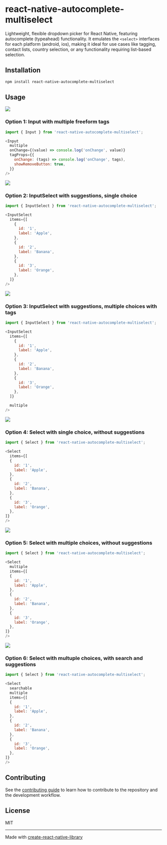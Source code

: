 # react-native-autocomplete-multiselect

Lightweight, flexible dropdown picker for React Native, featuring autocomplete (typeahead) functionality. It emulates the ```<select>``` interfaces for each platform (android, ios), making it ideal for use cases like tagging, contact lists, country selection, or any functionality requiring list-based selection.

## Installation

```sh
npm install react-native-autocomplete-multiselect
```

## Usage

![](.github/images/input-multiple.png)
### Option 1: Input with multiple freeform tags
```js
import { Input } from 'react-native-autocomplete-multiselect';

<Input
  multiple
  onChange={(value) => console.log('onChange', value)}
  tagProps={{
    onChange: (tags) => console.log('onChange', tags),
    showRemoveButton: true,
  }}
/>
```

![](.github/images/input-select-single.png)
### Option 2: InputSelect with suggestions, single choice
```js
import { InputSelect } from 'react-native-autocomplete-multiselect';

<InputSelect
  items={[
    {
      id: '1',
      label: 'Apple',
    },
    {
      id: '2',
      label: 'Banana',
    },
    {
      id: '3',
      label: 'Orange',
    },
  ]}
/>
```

![](.github/images/input-select-multiple.png)
### Option 3: InputSelect with suggestions, multiple choices with tags
```js
import { InputSelect } from 'react-native-autocomplete-multiselect';

<InputSelect
  items={[
    {
      id: '1',
      label: 'Apple',
    },
    {
      id: '2',
      label: 'Banana',
    },
    {
      id: '3',
      label: 'Orange',
    },
  ]}

  multiple
/>
```

![](.github/images/select-single.png)
### Option 4: Select with single choice, without suggestions
```js
import { Select } from 'react-native-autocomplete-multiselect';

<Select
  items={[
  {
    id: '1',
    label: 'Apple',
  },
  {
    id: '2',
    label: 'Banana',
  },
  {
    id: '3',
    label: 'Orange',
  },
]}
/>
```

![](.github/images/select-multiple.png)
### Option 5: Select with multiple choices, without suggestions
```js
import { Select } from 'react-native-autocomplete-multiselect';

<Select
  multiple
  items={[
  {
    id: '1',
    label: 'Apple',
  },
  {
    id: '2',
    label: 'Banana',
  },
  {
    id: '3',
    label: 'Orange',
  },
]}
/>
```

![](.github/images/select-multiple-search.png)
### Option 6: Select with multuple choices, with search and suggestions
```js
import { Select } from 'react-native-autocomplete-multiselect';

<Select
  searchable
  multiple
  items={[
  {
    id: '1',
    label: 'Apple',
  },
  {
    id: '2',
    label: 'Banana',
  },
  {
    id: '3',
    label: 'Orange',
  },
]}
/>
```


## Contributing

See the [contributing guide](CONTRIBUTING.md) to learn how to contribute to the repository and the development workflow.

## License

MIT

---

Made with [create-react-native-library](https://github.com/callstack/react-native-builder-bob)
